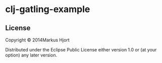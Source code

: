 # clj-gatling-example

## License

Copyright © 2014Markus Hjort

Distributed under the Eclipse Public License either version 1.0 or (at
your option) any later version.
